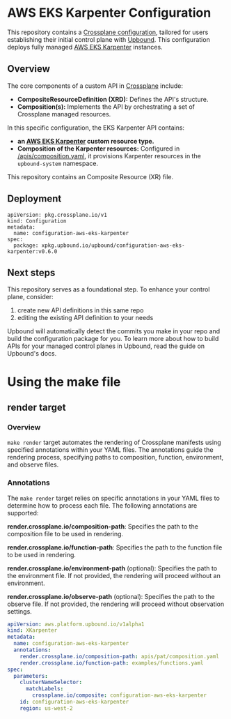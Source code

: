 # AWS EKS Karpenter Configuration


This repository contains a [Crossplane configuration](https://docs.crossplane.io/latest/concepts/packages/#configuration-packages), tailored for users establishing their initial control plane with [Upbound](https://cloud.upbound.io). This configuration deploys fully managed [AWS EKS Karpenter](https://aws.amazon.com/blogs/aws/introducing-karpenter-an-open-source-high-performance-kubernetes-cluster-autoscaler/) instances.

## Overview

The core components of a custom API in [Crossplane](https://docs.crossplane.io/latest/getting-started/introduction/) include:

- **CompositeResourceDefinition (XRD):** Defines the API's structure.
- **Composition(s):** Implements the API by orchestrating a set of Crossplane managed resources.

In this specific configuration, the EKS Karpenter API contains:

- **an [AWS EKS Karpenter](/apis/definition.yaml) custom resource type.**
- **Composition of the Karpenter resources:** Configured in [/apis/composition.yaml](/apis/composition.yaml), it provisions Karpenter resources in the `upbound-system` namespace.

This repository contains an Composite Resource (XR) file.

## Deployment

```shell
apiVersion: pkg.crossplane.io/v1
kind: Configuration
metadata:
  name: configuration-aws-eks-karpenter
spec:
  package: xpkg.upbound.io/upbound/configuration-aws-eks-karpenter:v0.6.0
```

## Next steps

This repository serves as a foundational step. To enhance your control plane, consider:

1. create new API definitions in this same repo
2. editing the existing API definition to your needs


Upbound will automatically detect the commits you make in your repo and build the configuration package for you. To learn more about how to build APIs for your managed control planes in Upbound, read the guide on Upbound's docs.

# Using the make file
## render target
### Overview
`make render` target automates the rendering of Crossplane manifests using specified annotations within your YAML files.
The annotations guide the rendering process, specifying paths to composition, function, environment, and observe files.

### Annotations
The `make render` target relies on specific annotations in your YAML files to determine how to process each file.
The following annotations are supported:

**render.crossplane.io/composition-path**: Specifies the path to the composition file to be used in rendering.

**render.crossplane.io/function-path**: Specifies the path to the function file to be used in rendering.

**render.crossplane.io/environment-path** (optional): Specifies the path to the environment file. If not provided, the rendering will proceed without an environment.

**render.crossplane.io/observe-path** (optional): Specifies the path to the observe file. If not provided, the rendering will proceed without observation settings.

```yaml
apiVersion: aws.platform.upbound.io/v1alpha1
kind: XKarpenter
metadata:
  name: configuration-aws-eks-karpenter
  annotations:
    render.crossplane.io/composition-path: apis/pat/composition.yaml
    render.crossplane.io/function-path: examples/functions.yaml
spec:
  parameters:
    clusterNameSelector:
      matchLabels:
        crossplane.io/composite: configuration-aws-eks-karpenter
    id: configuration-aws-eks-karpenter
    region: us-west-2
```
